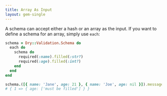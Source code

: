 ```yaml
---
title: Array As Input
layout: gem-single
---
```


A schema can accept either a hash or an array as the input. If you want to define a schema for an array, simply use `each`:

``` ruby
schema = Dry::Validation.Schema do
  each do
    schema do
      required(:name).filled(:str?)
      required(:age).filled(:int?)
    end
  end
end

schema.([{ name: 'Jane', age: 21 }, { name: 'Joe', age: nil }]).messages
# { 1 => { age: ['must be filled'] } }
```
